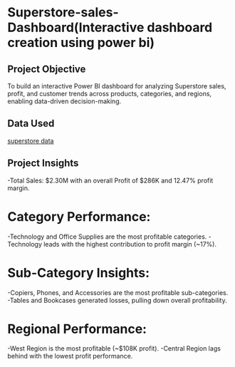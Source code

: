# Superstore-sales-Dashboard(Interactive dashboard creation using power bi)
## Project Objective
To build an interactive Power BI dashboard for analyzing Superstore sales, profit, and customer trends across products, categories, and regions, enabling data-driven decision-making.
## Data Used
<a href="https://github.com/JRaju72/Superstore-sales-Dashboard/blob/main/superstore_project.xlsx">superstore data</a>
## Project Insights
-Total Sales: $2.30M with an overall Profit of $286K and 12.47% profit margin.
# Category Performance:
-Technology and Office Supplies are the most profitable categories.
-Technology leads with the highest contribution to profit margin (~17%).
# Sub-Category Insights:
-Copiers, Phones, and Accessories are the most profitable sub-categories.
-Tables and Bookcases generated losses, pulling down overall profitability.
# Regional Performance:
-West Region is the most profitable (~$108K profit).
-Central Region lags behind with the lowest profit performance.
